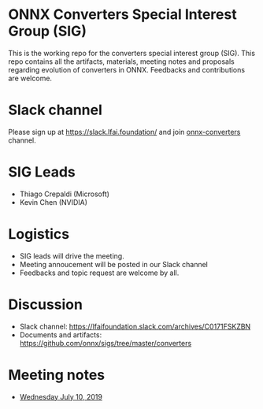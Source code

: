 <!--- SPDX-License-Identifier: Apache-2.0 -->

# ONNX Converters Special Interest Group (SIG)

This is the working repo for the converters special interest group (SIG).
This repo contains all the artifacts, materials, meeting notes and proposals regarding evolution of converters in ONNX. Feedbacks and contributions are welcome.

# Slack channel
Please sign up at https://slack.lfai.foundation/ and join [onnx-converters](https://lfaifoundation.slack.com/archives/C0171FSKZBN) channel.

# SIG Leads

* Thiago Crepaldi (Microsoft)
* Kevin Chen (NVIDIA)

# Logistics

* SIG leads will drive the meeting.
* Meeting annoucement will be posted in our Slack channel
* Feedbacks and topic request are welcome by all.

# Discussion

* Slack channel: https://lfaifoundation.slack.com/archives/C0171FSKZBN
* Documents and artifacts: https://github.com/onnx/sigs/tree/master/converters

# Meeting notes

* [Wednesday July 10, 2019](https://github.com/onnx/sigs/blob/master/converters/meetings/001-20190710.md)

